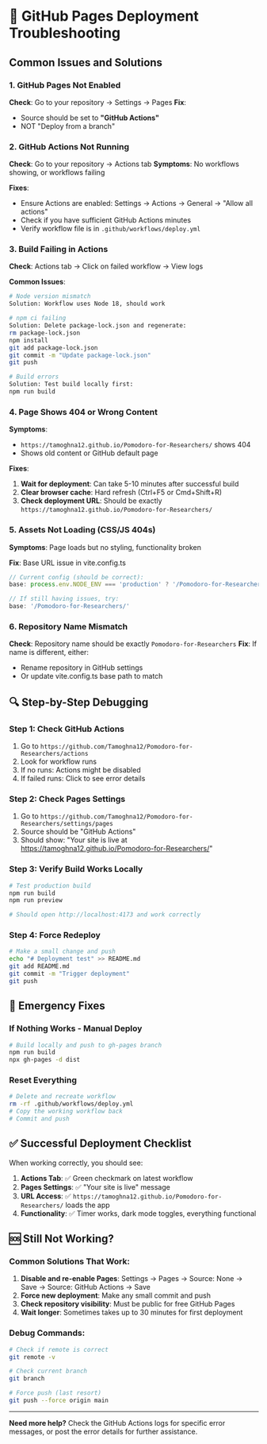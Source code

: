 # 🔧 GitHub Pages Deployment Troubleshooting

## Common Issues and Solutions

### 1. **GitHub Pages Not Enabled**
**Check**: Go to your repository → Settings → Pages
**Fix**:
- Source should be set to **"GitHub Actions"**
- NOT "Deploy from a branch"

### 2. **GitHub Actions Not Running**
**Check**: Go to your repository → Actions tab
**Symptoms**: No workflows showing, or workflows failing

**Fixes**:
- Ensure Actions are enabled: Settings → Actions → General → "Allow all actions"
- Check if you have sufficient GitHub Actions minutes
- Verify workflow file is in `.github/workflows/deploy.yml`

### 3. **Build Failing in Actions**
**Check**: Actions tab → Click on failed workflow → View logs

**Common Issues**:
```bash
# Node version mismatch
Solution: Workflow uses Node 18, should work

# npm ci failing
Solution: Delete package-lock.json and regenerate:
rm package-lock.json
npm install
git add package-lock.json
git commit -m "Update package-lock.json"
git push

# Build errors
Solution: Test build locally first:
npm run build
```

### 4. **Page Shows 404 or Wrong Content**
**Symptoms**:
- `https://tamoghna12.github.io/Pomodoro-for-Researchers/` shows 404
- Shows old content or GitHub default page

**Fixes**:
1. **Wait for deployment**: Can take 5-10 minutes after successful build
2. **Clear browser cache**: Hard refresh (Ctrl+F5 or Cmd+Shift+R)
3. **Check deployment URL**: Should be exactly `https://tamoghna12.github.io/Pomodoro-for-Researchers/`

### 5. **Assets Not Loading (CSS/JS 404s)**
**Symptoms**: Page loads but no styling, functionality broken

**Fix**: Base URL issue in vite.config.ts
```typescript
// Current config (should be correct):
base: process.env.NODE_ENV === 'production' ? '/Pomodoro-for-Researchers/' : '/'

// If still having issues, try:
base: '/Pomodoro-for-Researchers/'
```

### 6. **Repository Name Mismatch**
**Check**: Repository name should be exactly `Pomodoro-for-Researchers`
**Fix**: If name is different, either:
- Rename repository in GitHub settings
- Or update vite.config.ts base path to match

## 🔍 Step-by-Step Debugging

### Step 1: Check GitHub Actions
1. Go to `https://github.com/Tamoghna12/Pomodoro-for-Researchers/actions`
2. Look for workflow runs
3. If no runs: Actions might be disabled
4. If failed runs: Click to see error details

### Step 2: Check Pages Settings
1. Go to `https://github.com/Tamoghna12/Pomodoro-for-Researchers/settings/pages`
2. Source should be "GitHub Actions"
3. Should show: "Your site is live at https://tamoghna12.github.io/Pomodoro-for-Researchers/"

### Step 3: Verify Build Works Locally
```bash
# Test production build
npm run build
npm run preview

# Should open http://localhost:4173 and work correctly
```

### Step 4: Force Redeploy
```bash
# Make a small change and push
echo "# Deployment test" >> README.md
git add README.md
git commit -m "Trigger deployment"
git push
```

## 🚨 Emergency Fixes

### If Nothing Works - Manual Deploy
```bash
# Build locally and push to gh-pages branch
npm run build
npx gh-pages -d dist
```

### Reset Everything
```bash
# Delete and recreate workflow
rm -rf .github/workflows/deploy.yml
# Copy the working workflow back
# Commit and push
```

## ✅ Successful Deployment Checklist

When working correctly, you should see:

1. **Actions Tab**: ✅ Green checkmark on latest workflow
2. **Pages Settings**: ✅ "Your site is live" message
3. **URL Access**: ✅ `https://tamoghna12.github.io/Pomodoro-for-Researchers/` loads the app
4. **Functionality**: ✅ Timer works, dark mode toggles, everything functional

## 🆘 Still Not Working?

### Common Solutions That Work:
1. **Disable and re-enable Pages**: Settings → Pages → Source: None → Save → Source: GitHub Actions → Save
2. **Force new deployment**: Make any small commit and push
3. **Check repository visibility**: Must be public for free GitHub Pages
4. **Wait longer**: Sometimes takes up to 30 minutes for first deployment

### Debug Commands:
```bash
# Check if remote is correct
git remote -v

# Check current branch
git branch

# Force push (last resort)
git push --force origin main
```

---

**Need more help?** Check the GitHub Actions logs for specific error messages, or post the error details for further assistance.